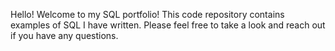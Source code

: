 Hello! Welcome to my SQL portfolio! This code repository contains examples of SQL I have written. Please feel free to take a look and reach out if you have any questions. 
